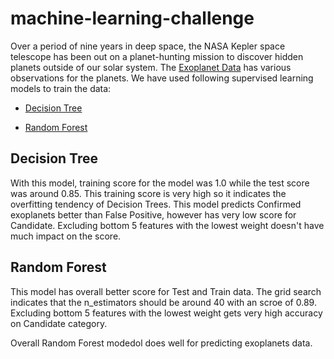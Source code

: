 # machine-learning-challenge

Over a period of nine years in deep space, the NASA Kepler space telescope has been out on a planet-hunting mission to discover hidden planets outside of our solar system. The [Exoplanet Data](Models/exoplanet_data.csv) has various observations for the planets. We have used following supervised learning models to train the data:

* [Decision Tree](Models/model_1.ipynb)

* [Random Forest](Models/model_2.ipynb)

## Decision Tree

With this model, training score for the model was 1.0 while the test score was around 0.85. This training score is very high so it indicates the overfitting tendency of Decision Trees. This model predicts Confirmed exoplanets better than False Positive, however has very low score for Candidate. Excluding bottom 5 features with the lowest weight doesn't have much impact on the score.

## Random Forest

This model has overall better score for Test and Train data. The grid search indicates that the n_estimators should be around 40 with an scroe of 0.89. Excluding bottom 5 features with the lowest weight gets very high accuracy on Candidate category.  

Overall Random Forest modedol does well for predicting exoplanets data.